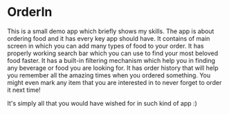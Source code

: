 # OrderIn

This is a small demo app which briefly shows my skills. The app is about ordering food and it has every key app should have.
It contains of main screen in which you can add many types of food to your order.
It has properly working search bar which you can use to find your most beloved food faster.
It has a built-in filtering mechanism which help you in finding any beverage or food you are looking for.
It has order history that will help you remember all the amazing times when you ordered something.
You might even mark any item that you are interested in to never forget to order it next time!

It's simply all that you would have wished for in such kind of app :)
 
 
